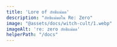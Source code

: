 ```yaml
---
title: 'Lore of ลัทธิแม่มด'
description: "ลัทธิแม่มดใน Re: Zero"
image: "@assets/docs/witch-cult/1.webp"
imageAlt: 're: zero ลัทธิแม่มด'
helperPath: "/docs"
---
```

